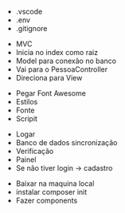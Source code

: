 <!-- # <?php
# define('HOST', 'localhost');
# define('USUARIO', 'root');
# define('SENHA', '');
# define('DB', 'login');

# $conexao = mysqli_connect(HOST, USUARIO, SENHA, DB) or die ('Não foi possível conectar');

## Mude na pasta (./Model/conexao)
 -->

<!-- Pastas extras -->
- .vscode
- .env
- .gitignore

<!-- --Rotas-- -->

- MVC
- Inicia no index como raiz
- Model para conexão no banco
- Vai para o PessoaController
- Direciona para View
 
 <!-- --Bootstrap-- -->

 - Pegar  Font Awesome
 - Estilos
 - Fonte
 - Scripit

<!-- --Login--  -->

- Logar
- Banco de dados sincronização
- Verificação 
- Painel
- Se nâo tiver login  -> cadastro 

<!-- --Composer-- -->

 - Baixar na maquina local
 - instalar composer init 
 - Fazer components